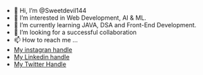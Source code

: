 - 👋 Hi, I’m @Sweetdevil144
- 👀 I’m interested in Web Development, AI & ML.
- 🌱 I’m currently learning JAVA, DSA and Front-End Development.
- 💞️ I’m looking for a successful collaboration
- 📫 How to reach me ...
- [My instagran handle](https://www.instagram.com/abhinav_pandey_1230/)
- [My Linkedin handle](https://www.linkedin.com/in/abhinav-pandey-441504252)
- [My Twitter Handle](https://twitter.com/Abhinav_1230)

<!---
Sweetdevil144/Sweetdevil144 is a ✨ special ✨ repository because its `README.md` (this file) appears on your GitHub profile.
You can click the Preview link to take a look at your changes.
--->

